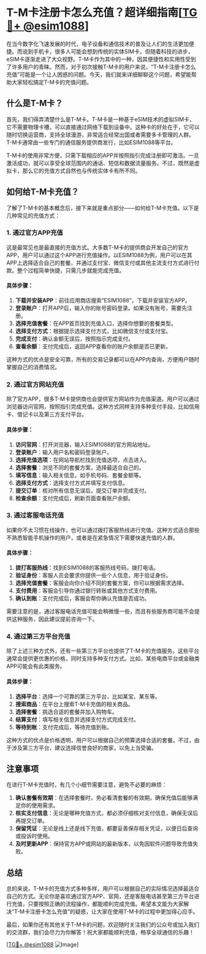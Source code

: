 # T-M卡注册卡怎么充值？超详细指南[[TG💪+ @esim1088](https://t.me/s/esim1088)]

在当今数字化飞速发展的时代，电子设备和通信技术的普及让人们的生活更加便捷。而说到手机卡，很多人可能会想到传统的实体SIM卡，但随着科技的进步，eSIM卡逐渐走进了大众视野。T-M卡作为其中的一种，因其便捷性和实用性受到了许多用户的青睐。然而，对于初次接触T-M卡的用户来说，“T-M卡注册卡怎么充值”可能是一个让人困惑的问题。今天，我们就来详细聊聊这个问题，希望能帮助大家轻松搞定T-M卡的充值问题。

## 什么是T-M卡？

首先，我们得弄清楚什么是T-M卡。T-M卡是一种基于eSIM技术的虚拟SIM卡，它不需要物理卡槽，可以直接通过网络下载到设备中。这种卡的好处在于，它可以随时切换运营商，支持全球漫游，非常适合经常出国或者需要多卡管理的人群。T-M卡通常由一些专门的通信服务提供商发行，比如ESIM1088等平台。

T-M卡的使用非常方便，只需下载相应的APP并按照指引完成注册即可激活。一旦激活成功，就可以享受全球范围内的通话、短信和数据流量服务。不过，既然是虚拟卡，那么它的充值方式自然也与传统实体卡有所不同。

## 如何给T-M卡充值？

了解了T-M卡的基本概念后，接下来就是重点部分——如何给T-M卡充值。以下是几种常见的充值方式：

### 1. 通过官方APP充值

这是最常见也是最直接的充值方式。大多数T-M卡的提供商会开发自己的官方APP，用户可以通过这个APP进行充值操作。以ESIM1088为例，用户可以在其APP上选择适合自己的套餐，并通过支付宝、微信支付或其他主流支付方式进行付款。整个过程简单快捷，只需几步就能完成充值。

#### 具体步骤：
1. **下载并安装APP**：前往应用商店搜索“ESIM1088”，下载并安装官方APP。
2. **登录账户**：打开APP后，输入你的账号密码登录。如果没有账号，需要先注册。
3. **选择充值套餐**：在APP首页找到充值入口，选择你想要的套餐类型。
4. **选择支付方式**：根据提示选择支付方式，比如微信支付或支付宝。
5. **完成支付**：确认金额无误后，按照指示完成支付。
6. **查看余额**：支付完成后，返回APP查看你的账户余额是否已更新。

这种方式的优点是安全可靠，所有的交易记录都可以在APP内查询，方便用户随时掌握自己的消费情况。

### 2. 通过官方网站充值

除了官方APP，很多T-M卡提供商也会提供官方网站作为充值渠道。用户可以通过浏览器访问官网，按照指引完成充值。这种方式同样支持多种支付手段，比如信用卡、借记卡以及第三方支付平台。

#### 具体步骤：
1. **访问官网**：打开浏览器，输入ESIM1088的官方网站地址。
2. **登录账户**：输入用户名和密码登录账户。
3. **选择充值选项**：在网站导航栏找到充值选项，点击进入。
4. **选择套餐**：浏览不同的套餐方案，选择最适合自己的。
5. **填写信息**：输入相关信息，如手机号码、套餐金额等。
6. **选择支付方式**：选择支付方式并填写支付信息。
7. **提交订单**：核对所有信息无误后，提交订单并完成支付。
8. **检查余额**：支付完成后，刷新页面查看账户余额。

### 3. 通过客服电话充值

如果你不太习惯在线操作，也可以通过拨打客服热线进行充值。这种方式适合那些不熟悉智能手机操作的用户，或者是在紧急情况下需要快速充值的人群。

#### 具体步骤：
1. **拨打客服热线**：找到ESIM1088的客服热线号码，拨打电话。
2. **验证身份**：客服人员会要求你提供一些个人信息，用于验证身份。
3. **选择充值套餐**：客服会向你介绍不同的套餐方案，你可以根据需求选择。
4. **支付费用**：客服会引导你通过银行转账或其他方式支付费用。
5. **确认到账**：支付完成后，客服会帮你确认充值是否成功。

需要注意的是，通过客服电话充值可能会稍微慢一些，而且有些服务商可能不会提供这种服务，因此建议提前咨询一下。

### 4. 通过第三方平台充值

除了上述三种方式外，还有一些第三方平台也提供了T-M卡的充值服务。这些平台通常会提供更优惠的价格，同时支持多种支付方式。比如，某些电商平台或金融类APP可能会有此类服务。

#### 具体步骤：
1. **选择平台**：选择一个可靠的第三方平台，比如某宝、某东等。
2. **搜索商品**：在平台上搜索T-M卡充值的相关商品。
3. **选择套餐**：挑选合适的套餐并加入购物车。
4. **结算支付**：填写相关信息并选择支付方式完成支付。
5. **等待到账**：支付完成后，等待充值到账。

这种方式的优点是价格透明，用户可以根据自己的预算选择合适的套餐。不过，由于涉及第三方平台，建议选择信誉良好的商家，以免上当受骗。

## 注意事项

在进行T-M卡充值时，有几个小细节需要注意，避免不必要的麻烦：

1. **确认套餐有效期**：在选择套餐时，务必看清套餐的有效期，确保充值后能够满足你的使用需求。
2. **核实支付信息**：无论是哪种充值方式，都必须仔细核对支付信息，确保无误后再提交订单。
3. **保留凭证**：无论是线上还是线下充值，都要妥善保存相关凭证，以便日后查询或投诉时使用。
4. **及时更新APP**：保持官方APP或网站的最新版本，以免因软件问题导致充值失败。

## 总结

总的来说，T-M卡的充值方式多种多样，用户可以根据自己的实际情况选择最适合自己的方式。无论你是喜欢通过官方APP、官网，还是客服电话甚至第三方平台进行充值，只要按照正确的流程操作，都能顺利完成充值。希望本文能为大家解决“T-M卡注册卡怎么充值”的疑惑，让大家在使用T-M卡的过程中更加得心应手。

最后，如果你还有其他关于T-M卡的问题，欢迎随时关注我们的公众号或加入我们的交流群，我们会尽力为你解答！祝大家都能顺利充值，畅享全球通信的乐趣！

[[TG💪+ @esim1088](https://t.me/s/esim1088) ![Image](https://i.postimg.cc/4NQfJmqS/Snipaste-2025-05-13-00-14-12.png)]